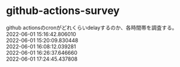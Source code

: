 # github-actions-survey
github actionsのcronがどれくらいdelayするのか、各時間帯を調査する。
<br>2022-06-01 15:16:42.806010
<br>2022-06-01 15:20:09.830448
<br>2022-06-01 16:08:12.039281
<br>2022-06-01 16:26:37.646660
<br>2022-06-01 17:24:45.437808
